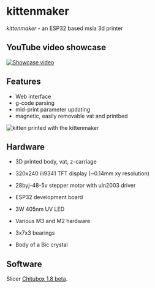 # kittenmaker

*kittenmaker* - an ESP32 based msla 3d printer

## YouTube video showcase 

[![Showcase video](https://img.youtube.com/vi/y37ohpzv8kI/0.jpg)](https://www.youtube.com/watch?v=y37ohpzv8kI)

## Features 

- Web interface
- g-code parsing
- mid-print parameter updating
- magnetic, easily removable vat and printbed


![kitten printed with the kittenmaker](https://lh3.googleusercontent.com/pw/AL9nZEWN3NJFMLn3OMjo50ghIfKllBKp2MhMhdCaCMCpDuatDkgnHunnf0MEBwoN5fabmUFF4cY3slS0em1Zu45puiBrZHZCIA-tX6NBHSylEX8I36wOzJneq33L0RE0n-WUECNht75Gb1qvhtkIw0CNfAFsng=w487-h649-no?authuser=0)

## Hardware

- 3D printed body, vat, z-carriage


- 320x240 ili9341 TFT display (~0.14mm xy resolution)
- 28byj-48-5v stepper motor with uln2003 driver
- ESP32 development board
- 3W 405nm UV LED


- Various M3 and M2 hardware
- 3x7x3 bearings
- Body of a Bic crystal

## Software

Slicer [Chitubox 1.8 beta](https://www.chitubox.com/en/download/chitubox-free).








